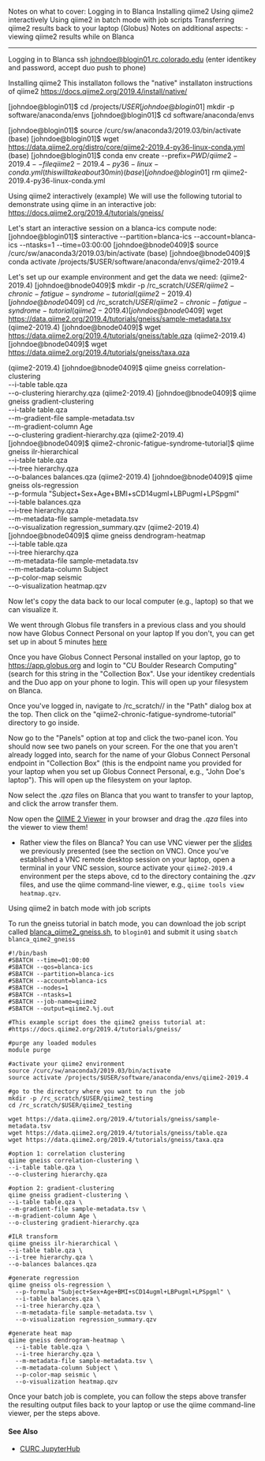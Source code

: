 Notes on what to cover:
Logging in to Blanca
Installing qiime2
Using qiime2 interactively
Using qiime2 in batch mode with job scripts
Transferring qiime2 results back to your laptop (Globus)
Notes on additional aspects:
-viewing qiime2 results while on Blanca

-----

Logging in to Blanca
ssh johndoe@blogin01.rc.colorado.edu
(enter identikey and password, accept duo push to phone)


Installing qiime2
This installaton follows the "native" installaton instructions of qiime2
https://docs.qiime2.org/2019.4/install/native/

[johndoe@blogin01]$ cd /projects/$USER
[johndoe@blogin01]$ mkdir -p software/anaconda/envs
[johndoe@blogin01]$ cd software/anaconda/envs

[johndoe@blogin01]$ source /curc/sw/anaconda3/2019.03/bin/activate
(base) [johndoe@blogin01]$ wget https://data.qiime2.org/distro/core/qiime2-2019.4-py36-linux-conda.yml
(base) [johndoe@blogin01]$ conda env create --prefix=$PWD/qiime2-2019.4 --file qiime2-2019.4-py36-linux-conda.yml
(this will take about 30 min)
(base) [johndoe@blogin01]$ rm qiime2-2019.4-py36-linux-conda.yml

Using qiime2 interactively (example)
We will use the following tutorial to demonstrate using qiime in an interactive job:
https://docs.qiime2.org/2019.4/tutorials/gneiss/

Let's start an interactive session on a blanca-ics compute node:
[johndoe@blogin01]$ sinteractive --partition=blanca-ics --account=blanca-ics --ntasks=1 --time=03:00:00
[johndoe@bnode0409]$ source /curc/sw/anaconda3/2019.03/bin/activate
(base) [johndoe@bnode0409]$ conda activate /projects/$USER/software/anaconda/envs/qiime2-2019.4

Let's set up our example environment and get the data we need:
(qiime2-2019.4) [johndoe@bnode0409]$  mkdir -p /rc_scratch/$USER/qiime2-chronic-fatigue-syndrome-tutorial
(qiime2-2019.4) [johndoe@bnode0409]$ cd /rc_scratch/$USER/qiime2-chronic-fatigue-syndrome-tutorial
(qiime2-2019.4) [johndoe@bnode0409]$ wget https://data.qiime2.org/2019.4/tutorials/gneiss/sample-metadata.tsv
(qiime2-2019.4) [johndoe@bnode0409]$ wget https://data.qiime2.org/2019.4/tutorials/gneiss/table.qza
(qiime2-2019.4) [johndoe@bnode0409]$ wget https://data.qiime2.org/2019.4/tutorials/gneiss/taxa.qza

(qiime2-2019.4) [johndoe@bnode0409]$ qiime gneiss correlation-clustering \
--i-table table.qza \
--o-clustering hierarchy.qza
(qiime2-2019.4) [johndoe@bnode0409]$ qiime gneiss gradient-clustering \
--i-table table.qza \
--m-gradient-file sample-metadata.tsv \
--m-gradient-column Age \
--o-clustering gradient-hierarchy.qza
(qiime2-2019.4) [johndoe@bnode0409]$ qiime2-chronic-fatigue-syndrome-tutorial]$ qiime gneiss ilr-hierarchical \
--i-table table.qza \
--i-tree hierarchy.qza \
--o-balances balances.qza
(qiime2-2019.4) [johndoe@bnode0409]$ qiime gneiss ols-regression \
  --p-formula "Subject+Sex+Age+BMI+sCD14ugml+LBPugml+LPSpgml" \
  --i-table balances.qza \
  --i-tree hierarchy.qza \
  --m-metadata-file sample-metadata.tsv \
  --o-visualization regression_summary.qzv
 (qiime2-2019.4) [johndoe@bnode0409]$ qiime gneiss dendrogram-heatmap \
  --i-table table.qza \
  --i-tree hierarchy.qza \
  --m-metadata-file sample-metadata.tsv \
  --m-metadata-column Subject \
  --p-color-map seismic \
  --o-visualization heatmap.qzv

Now let's copy the data back to our local computer (e.g., laptop) so that we can visualize it. 

We went through Globus file transfers in a previous class and you should now have Globus Connect Personal on your laptop If you don't, you can get set up in about 5 minutes [here](https://curc.readthedocs.io/en/latest/compute/data-transfer.html)

Once you have Globus Connect Personal installed on your laptop, go to https://app.globus.org and login to "CU Boulder Research Computing" (search for this string in the "Collection Box".  Use your identikey credentials and the Duo app on your phone to login.  This will open up your filesystem on Blanca.

Once you've logged in, navigate to /rc_scratch/<yourusername>/ in the "Path" dialog box at the top.  Then click on the "qiime2-chronic-fatigue-syndrome-tutorial" directory to go inside.  
 
Now go to the "Panels" option at top and click the two-panel icon.  You should now see two panels on your screen.  For the one that you aren't already logged into, search for the name of your Globus Connect Personal endpoint in "Collection Box" (this is the endpoint name you provided for your laptop when you set up Globus Connect Personal, e.g., "John Doe's laptop"). This will open up the filesystem on your laptop.  

Now select the _.qza_ files on Blanca that you want to transfer to your laptop, and click the arrow transfer them.
 
Now open the [QIIME 2 Viewer](https://view.qiime2.org/) in your browser and drag the _.qza_ files into the viewer to view them!

* Rather view the files on Blanca? You can use VNC viewer per the [slides](./CHANGE_GuiOnBlanca.pdf) we previously presented (see the section on VNC). Once you've established a VNC remote desktop session on your laptop, open a terminal in your VNC session, source activate your `qiime2-2019.4` environment per the steps above, cd to the directory containing the _.qzv_ files, and use the qiime command-line viewer, e.g., ```qiime tools view heatmap.qzv```.  


Using qiime2 in batch mode with job scripts

To run the gneiss tutorial in batch mode, you can download the job script called [blanca_qiime2_gneiss.sh](./blanca_qiime2_gneiss.sh), to `blogin01` and submit it using ```sbatch blanca_qime2_gneiss```

```
#!/bin/bash
#SBATCH --time=01:00:00      
#SBATCH --qos=blanca-ics      
#SBATCH --partition=blanca-ics                            
#SBATCH --account=blanca-ics                            
#SBATCH --nodes=1
#SBATCH --ntasks=1             
#SBATCH --job-name=qiime2    
#SBATCH --output=qiime2.%j.out

#This example script does the qiime2 gneiss tutorial at:
#https://docs.qiime2.org/2019.4/tutorials/gneiss/

#purge any loaded modules
module purge

#activate your qiime2 environment
source /curc/sw/anaconda3/2019.03/bin/activate
source activate /projects/$USER/software/anaconda/envs/qiime2-2019.4

#go to the directory where you want to run the job
mkdir -p /rc_scratch/$USER/qiime2_testing
cd /rc_scratch/$USER/qiime2_testing

wget https://data.qiime2.org/2019.4/tutorials/gneiss/sample-metadata.tsv
wget https://data.qiime2.org/2019.4/tutorials/gneiss/table.qza
wget https://data.qiime2.org/2019.4/tutorials/gneiss/taxa.qza

#option 1: correlation clustering
qiime gneiss correlation-clustering \
--i-table table.qza \
--o-clustering hierarchy.qza

#option 2: gradient-clustering
qiime gneiss gradient-clustering \
--i-table table.qza \
--m-gradient-file sample-metadata.tsv \
--m-gradient-column Age \
--o-clustering gradient-hierarchy.qza

#ILR transform
qiime gneiss ilr-hierarchical \
--i-table table.qza \
--i-tree hierarchy.qza \
--o-balances balances.qza

#generate regression
qiime gneiss ols-regression \
  --p-formula "Subject+Sex+Age+BMI+sCD14ugml+LBPugml+LPSpgml" \
  --i-table balances.qza \
  --i-tree hierarchy.qza \
  --m-metadata-file sample-metadata.tsv \
  --o-visualization regression_summary.qzv

#generate heat map
qiime gneiss dendrogram-heatmap \
  --i-table table.qza \
  --i-tree hierarchy.qza \
  --m-metadata-file sample-metadata.tsv \
  --m-metadata-column Subject \
  --p-color-map seismic \
  --o-visualization heatmap.qzv
```

Once your batch job is complete, you can follow the steps above transfer the resulting output files back to your laptop or use the qiime command-line viewer, per the steps above.

#### See Also

* [CURC JupyterHub](../gateways/jupyterhub.md)
